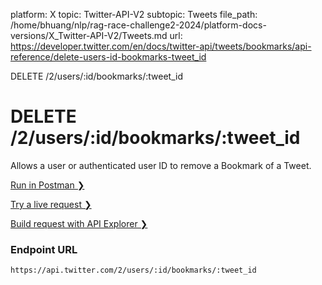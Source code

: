 platform: X
topic: Twitter-API-V2
subtopic: Tweets
file_path: /home/bhuang/nlp/rag-race-challenge2-2024/platform-docs-versions/X_Twitter-API-V2/Tweets.md
url: https://developer.twitter.com/en/docs/twitter-api/tweets/bookmarks/api-reference/delete-users-id-bookmarks-tweet_id

DELETE /2/users/:id/bookmarks/:tweet\_id

# DELETE /2/users/:id/bookmarks/:tweet\_id

Allows a user or authenticated user ID to remove a Bookmark of a Tweet.

[Run in Postman ❯](https://t.co/twitter-api-postman) 

[Try a live request ❯](https://oauth-playground.glitch.me/?id=usersIdBookmarksDelete&params=%28%29_) 

[Build request with API Explorer ❯](https://developer.twitter.com/apitools/api?endpoint=%2F2%2Fusers%2F%7Bid%7D%2Fbookmarks%2F%7Btweet_id%7D&method=delete) 

### Endpoint URL

`https://api.twitter.com/2/users/:id/bookmarks/:tweet_id`
